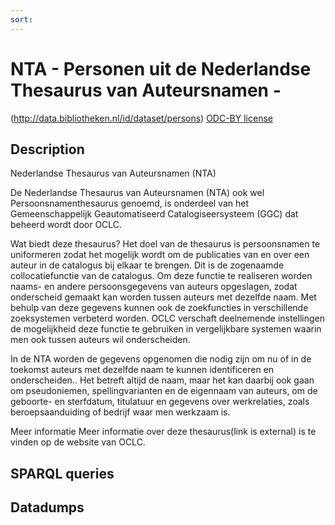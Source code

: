 ```yaml
---
sort: 
---
```


# NTA  - Personen uit de Nederlandse Thesaurus van Auteursnamen - 

(http://data.bibliotheken.nl/id/dataset/persons) 
[ODC-BY license](http://opendatacommons.org/licenses/by/1.0/)

## Description
Nederlandse Thesaurus van Auteursnamen (NTA)

De Nederlandse Thesaurus van Auteursnamen (NTA) ook wel Persoonsnamenthesaurus genoemd, is onderdeel van het Gemeenschappelijk Geautomatiseerd Catalogiseersysteem (GGC) dat beheerd wordt door OCLC.

Wat biedt deze thesaurus? Het doel van de thesaurus is persoonsnamen te uniformeren zodat het mogelijk wordt om de publicaties van en over een auteur in de catalogus bij elkaar te brengen. Dit is de zogenaamde collocatiefunctie van de catalogus. Om deze functie te realiseren worden naams- en andere persoonsgegevens van auteurs opgeslagen, zodat onderscheid gemaakt kan worden tussen auteurs met dezelfde naam. Met behulp van deze gegevens kunnen ook de zoekfuncties in verschillende zoeksystemen verbeterd worden. OCLC verschaft deelnemende instellingen de mogelijkheid deze functie te gebruiken in vergelijkbare systemen waarin men ook tussen auteurs wil onderscheiden.

In de NTA worden de gegevens opgenomen die nodig zijn om nu of in de toekomst auteurs met dezelfde naam te kunnen identificeren en onderscheiden.. Het betreft altijd de naam, maar het kan daarbij ook gaan om pseudoniemen, spellingvarianten en de eigennaam van auteurs, om de geboorte- en sterfdatum, titulatuur en gegevens over werkrelaties, zoals beroepsaanduiding of bedrijf waar men werkzaam is.

Meer informatie Meer informatie over deze thesaurus(link is external) is te vinden op de website van OCLC.

## SPARQL queries

## Datadumps
